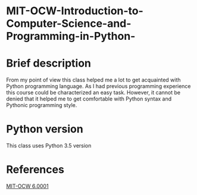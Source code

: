 # MIT-OCW-Introduction-to-Computer-Science-and-Programming-in-Python-

# Brief description
From my point of view this class helped me a lot to get acquainted with Python programming language. As I had previous programming experience this course could be characterized an easy task. However, it cannot be denied that it helped me to get comfortable with Python syntax and Pythonic programming style.

# Python version
This class uses Python 3.5 version

# References 

[MIT-OCW 6.0001](https://ocw.mit.edu/courses/electrical-engineering-and-computer-science/6-0001-introduction-to-computer-science-and-programming-in-python-fall-2016/index.htm)
